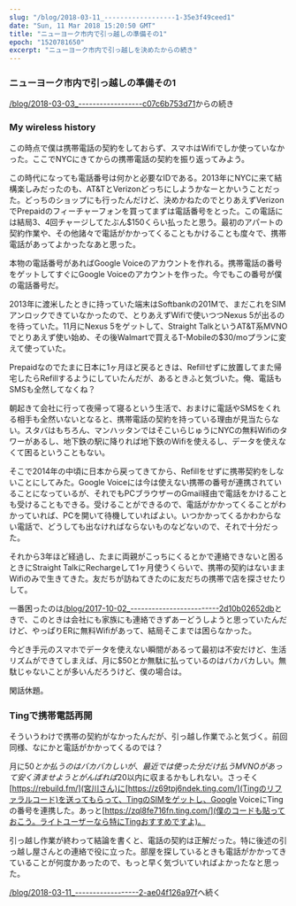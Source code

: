```yaml
---
slug: "/blog/2018-03-11_------------------1-35e3f49ceed1"
date: "Sun, 11 Mar 2018 15:20:50 GMT"
title: "ニューヨーク市内で引っ越しの準備その1"
epoch: "1520781650"
excerpt: "ニューヨーク市内で引っ越しを決めたからの続き"
---
```


### ニューヨーク市内で引っ越しの準備その1

[/blog/2018-03-03_------------------c07c6b753d71](ニューヨーク市内で引っ越しを決めた)からの続き

### My wireless history

この時点で僕は携帯電話の契約をしておらず、スマホはWifiでしか使っていなかった。ここでNYCにきてからの携帯電話の契約を振り返ってみよう。

この時代になっても電話番号は何かと必要なIDである。2013年にNYCに来て結構楽しみだったのも、AT&amp;TとVerizonどっちにしようかなーとかいうことだった。どっちのショップにも行ったんだけど、決めかねたのでとりあえずVerizonでPrepaidのフィーチャーフォンを買ってまずは電話番号をとった。この電話には結局3、4回チャージしてたぶん$150くらい払ったと思う。最初のアパートの契約作業や、その他諸々で電話がかかってくることもかけることも度々で、携帯電話があってよかったなあと思った。

本物の電話番号があればGoogle Voiceのアカウントを作れる。携帯電話の番号をゲットしてすぐにGoogle Voiceのアカウントを作った。今でもこの番号が僕の電話番号だ。

2013年に渡米したときに持っていた端末はSoftbankの201Mで、まだこれをSIMアンロックできていなかったので、とりあえずWifiで使いつつNexus 5が出るのを待っていた。11月にNexus 5をゲットして、Straight TalkというAT&amp;T系MVNOでとりあえず使い始め、その後Walmartで買えるT-Mobileの$30/moプランに変えて使っていた。

Prepaidなのでたまに日本に1ヶ月ほど戻るときは、Refillせずに放置してまた帰宅したらRefillするようにしていたんだが、あるときふと気づいた。俺、電話もSMSも全然してなくね？

朝起きて会社に行って夜帰って寝るという生活で、おまけに電話やSMSをくれる相手も全然いないとなると、携帯電話の契約を持っている理由が見当たらない。スタバはもちろん、マンハッタンではそこいらじゅうにNYCの無料Wifiのタワーがあるし、地下鉄の駅に降りれば地下鉄のWifiを使えるし、データを使えなくて困るということもない。

そこで2014年の中頃に日本から戻ってきてから、Refillをせずに携帯契約をしないことにしてみた。Google Voiceには今は使えない携帯の番号が連携されていることになっているが、それでもPCブラウザーのGmail経由で電話をかけることも受けることもできる。受けることができるので、電話がかかってくることがわかっていれば、PCを開いて待機していればよい。いつかかってくるかわからない電話で、どうしても出なければならないものなどないので、それで十分だった。

それから3年ほど経過し、たまに両親がこっちにくるとかで連絡できないと困るときにStraight TalkにRechargeして1ヶ月使うくらいで、携帯の契約はないままWifiのみで生きてきた。友だちが訪ねてきたのに友だちの携帯で店を探させたりして。

一番困ったのは[/blog/2017-10-02_-------------------------2d10b02652db](自転車事故で救急車で運ばれた)ときで、このときは会社にも家族にも連絡できずあーどうしようと思っていたんだけど、やっぱりERに無料Wifiがあって、結局そこまでは困らなかった。

今どき手元のスマホでデータを使えない瞬間があるって最初は不安だけど、生活リズムができてしまえば、月に$50とか無駄に払っているのはバカバカしい。無駄じゃないことが多いんだろうけど、僕の場合は。

閑話休題。

### Tingで携帯電話再開

そういうわけで携帯の契約がなかったんだが、引っ越し作業でふと気づく。前回同様、なにかと電話がかかってくるのでは？

月に$50とか払うのはバカバカしいが、最近では使った分だけ払うMVNOがあって安く済ませようとがんばれば$20以内に収まるかもしれない。さっそく[https://rebuild.fm/](宮川さん)に[https://z69tpj6ndek.ting.com/](Tingのリファラルコード)を送ってもらって、TingのSIMをゲットし、Google VoiceにTingの番号を連携した。あっと[https://zql8fe716fn.ting.com/](僕のコードも貼っておこう。ライトユーザーなら特にTingおすすめですよ)。

引っ越し作業が終わって結論を書くと、電話の契約は正解だった。特に後述の引っ越し屋さんとの連絡で役に立った。部屋を探しているときも電話がかかってきていることが何度かあったので、もっと早く気づいていればよかったなと思った。

[/blog/2018-03-11_------------------2-ae04f126a97f](ニューヨーク市内で引っ越しの準備その2)へ続く

